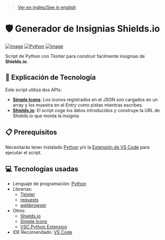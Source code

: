 > [Ver en ingles/See in english](https://github.com/LuisMiSanVe/ShieldBadgeGenerator/blob/main/README.md)
# 🛡️ Generador de Insignias Shields.io
[![image](https://img.shields.io/badge/Visual_Studio_Code-0078D4?style=for-the-badge&logo=visual%20studio%20code&logoColor=white)](https://code.visualstudio.com/)
[![Python](https://img.shields.io/badge/python-3670A0?style=for-the-badge&logo=python&logoColor=ffdd54)](https://www.python.org/)
[![image](https://img.shields.io/badge/Shields.io-%2356f34e.svg?style=for-the-badge&logo=Shields.io&logoColor=373737)](https://shields.io/)

Script de Python con Tkinter para construir facilmente insignias de **Shields.io**.

## 📝 Explicación de Tecnología
Este script utiliza dos APIs:
- **[Simple Icons](https://raw.githubusercontent.com/simple-icons/simple-icons/develop/_data/simple-icons.json)**: Los iconos registrados en el JSON son cargados en un array y los muestra en el *Entry* como pistas mientras escribes.
- **[Shields.io](https://shields.io/)**: El script coge los datos introducidos y construye la URL de Shields.io que monta la insignia.

## 📋 Prerequisitos
Necesitarás tener instalado [Python](https://www.python.org/) y/o la [Extensión de VS Code](https://marketplace.visualstudio.com/items?itemName=ms-python.python) para ejecutar el script.

## 💻 Tecnologías usadas
- Lenguaje de programación: [Python](https://www.python.org/)
- Librerías:
  - [Tkinter](https://docs.python.org/es/3.13/library/tkinter.html)
  - [requests](https://pypi.org/project/requests/)
  - [webbrowser](https://docs.python.org/3/library/webbrowser.html)
- Otros:
  - [Shields.io](https://shields.io/)
  - [Simple Icons](https://raw.githubusercontent.com/simple-icons/simple-icons/develop/_data/simple-icons.json)
  - [VSC Python Extension](https://marketplace.visualstudio.com/items?itemName=ms-python.python)
- IDE Recomendado: [VS Code](https://code.visualstudio.com/)
